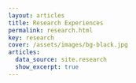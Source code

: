 ```yaml
---
layout: articles
title: Research Experiences
permalink: research.html
key: research
cover: /assets/images/bg-black.jpg
articles:
  data_source: site.research
  show_excerpt: true
---
```


<!--more-->

<div class="article__content" markdown="1">
</div>